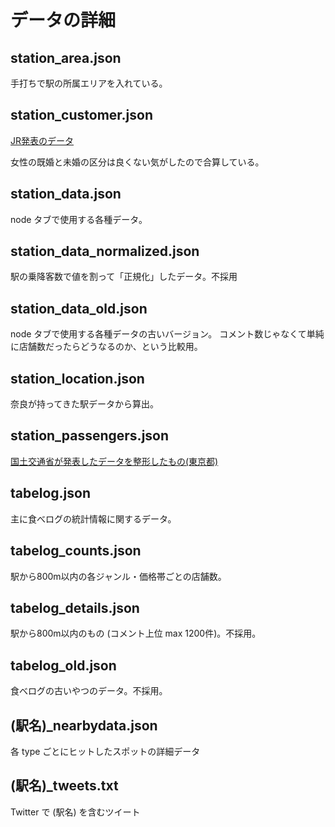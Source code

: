 # データの詳細
## station_area.json
手打ちで駅の所属エリアを入れている。

## station_customer.json
[JR発表のデータ](https://www.jeki.co.jp/transit/mediaguide/data/pdf/MD_018-035.pdf)

女性の既婚と未婚の区分は良くない気がしたので合算している。

## station_data.json
node タブで使用する各種データ。

## station_data_normalized.json
駅の乗降客数で値を割って「正規化」したデータ。不採用

## station_data_old.json
node タブで使用する各種データの古いバージョン。
コメント数じゃなくて単純に店舗数だったらどうなるのか、という比較用。

## station_location.json
奈良が持ってきた駅データから算出。

## station_passengers.json
[国土交通省が発表したデータを整形したもの(東京都)](https://opendata-web.site/station/13/)

## tabelog.json
主に食べログの統計情報に関するデータ。

## tabelog_counts.json
駅から800m以内の各ジャンル・価格帯ごとの店舗数。

## tabelog_details.json
駅から800m以内のもの (コメント上位 max 1200件)。不採用。

## tabelog_old.json
食べログの古いやつのデータ。不採用。

## (駅名)_nearbydata.json
各 type ごとにヒットしたスポットの詳細データ

## (駅名)_tweets.txt
Twitter で (駅名) を含むツイート
